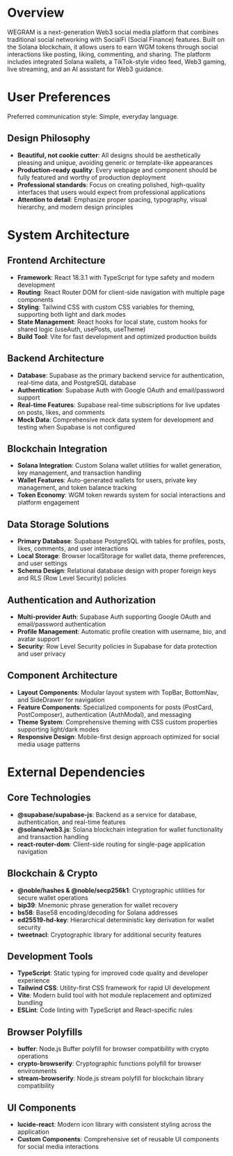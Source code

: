 # Overview

WEGRAM is a next-generation Web3 social media platform that combines traditional social networking with SocialFi (Social Finance) features. Built on the Solana blockchain, it allows users to earn WGM tokens through social interactions like posting, liking, commenting, and sharing. The platform includes integrated Solana wallets, a TikTok-style video feed, Web3 gaming, live streaming, and an AI assistant for Web3 guidance.

# User Preferences

Preferred communication style: Simple, everyday language.

## Design Philosophy
- **Beautiful, not cookie cutter**: All designs should be aesthetically pleasing and unique, avoiding generic or template-like appearances
- **Production-ready quality**: Every webpage and component should be fully featured and worthy of production deployment  
- **Professional standards**: Focus on creating polished, high-quality interfaces that users would expect from professional applications
- **Attention to detail**: Emphasize proper spacing, typography, visual hierarchy, and modern design principles

# System Architecture

## Frontend Architecture
- **Framework**: React 18.3.1 with TypeScript for type safety and modern development
- **Routing**: React Router DOM for client-side navigation with multiple page components
- **Styling**: Tailwind CSS with custom CSS variables for theming, supporting both light and dark modes
- **State Management**: React hooks for local state, custom hooks for shared logic (useAuth, usePosts, useTheme)
- **Build Tool**: Vite for fast development and optimized production builds

## Backend Architecture
- **Database**: Supabase as the primary backend service for authentication, real-time data, and PostgreSQL database
- **Authentication**: Supabase Auth with Google OAuth and email/password support
- **Real-time Features**: Supabase real-time subscriptions for live updates on posts, likes, and comments
- **Mock Data**: Comprehensive mock data system for development and testing when Supabase is not configured

## Blockchain Integration
- **Solana Integration**: Custom Solana wallet utilities for wallet generation, key management, and transaction handling
- **Wallet Features**: Auto-generated wallets for users, private key management, and token balance tracking
- **Token Economy**: WGM token rewards system for social interactions and platform engagement

## Data Storage Solutions
- **Primary Database**: Supabase PostgreSQL with tables for profiles, posts, likes, comments, and user interactions
- **Local Storage**: Browser localStorage for wallet data, theme preferences, and user settings
- **Schema Design**: Relational database design with proper foreign keys and RLS (Row Level Security) policies

## Authentication and Authorization
- **Multi-provider Auth**: Supabase Auth supporting Google OAuth and email/password authentication
- **Profile Management**: Automatic profile creation with username, bio, and avatar support
- **Security**: Row Level Security policies in Supabase for data protection and user privacy

## Component Architecture
- **Layout Components**: Modular layout system with TopBar, BottomNav, and SideDrawer for navigation
- **Feature Components**: Specialized components for posts (PostCard, PostComposer), authentication (AuthModal), and messaging
- **Theme System**: Comprehensive theming with CSS custom properties supporting light/dark modes
- **Responsive Design**: Mobile-first design approach optimized for social media usage patterns

# External Dependencies

## Core Technologies
- **@supabase/supabase-js**: Backend as a service for database, authentication, and real-time features
- **@solana/web3.js**: Solana blockchain integration for wallet functionality and transaction handling
- **react-router-dom**: Client-side routing for single-page application navigation

## Blockchain & Crypto
- **@noble/hashes & @noble/secp256k1**: Cryptographic utilities for secure wallet operations
- **bip39**: Mnemonic phrase generation for wallet recovery
- **bs58**: Base58 encoding/decoding for Solana addresses
- **ed25519-hd-key**: Hierarchical deterministic key derivation for wallet security
- **tweetnacl**: Cryptographic library for additional security features

## Development Tools
- **TypeScript**: Static typing for improved code quality and developer experience
- **Tailwind CSS**: Utility-first CSS framework for rapid UI development
- **Vite**: Modern build tool with hot module replacement and optimized bundling
- **ESLint**: Code linting with TypeScript and React-specific rules

## Browser Polyfills
- **buffer**: Node.js Buffer polyfill for browser compatibility with crypto operations
- **crypto-browserify**: Cryptographic functions polyfill for browser environments
- **stream-browserify**: Node.js stream polyfill for blockchain library compatibility

## UI Components
- **lucide-react**: Modern icon library with consistent styling across the application
- **Custom Components**: Comprehensive set of reusable UI components for social media interactions